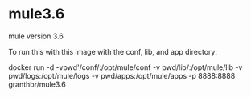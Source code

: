 # mule3.6
mule version 3.6 

To run this with this image with the conf, lib, and app directory:


docker run -d -vpwd'/conf/:/opt/mule/conf -v pwd/lib/:/opt/mule/lib -v pwd/logs:/opt/mule/logs -v pwd/apps:/opt/mule/apps -p 8888:8888 granthbr/mule3.6
